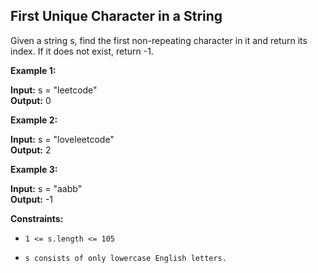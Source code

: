 ## First Unique Character in a String

Given a string s, find the first non-repeating character in it and return its index. If it does not exist, return -1.

 

**Example 1:**

**Input:** s = "leetcode" <br>
**Output:** 0             

**Example 2:**

**Input:** s = "loveleetcode" <br>
**Output:** 2            

**Example 3:**

**Input:** s = "aabb"  <br>
**Output:** -1


**Constraints:**

- ```1 <= s.length <= 105```

- ```s consists of only lowercase English letters.```